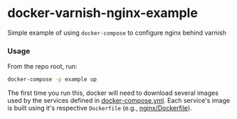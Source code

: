 # docker-varnish-nginx-example
Simple example of using `docker-compose` to configure nginx behind varnish 

### Usage
From the repo root, run:

```bash
docker-compose -p example up
```

The first time you run this, docker will need to download several images used by the services defined in [docker-compose.yml](https://github.com/montmanu/docker-varnish-nginx-example/blob/master/docker-compose.yml).
Each service's image is built using it's respective `Dockerfile` (e.g., [nginx/Dockerfile](https://github.com/montmanu/docker-varnish-nginx-example/blob/master/nginx/Dockerfile)).   
